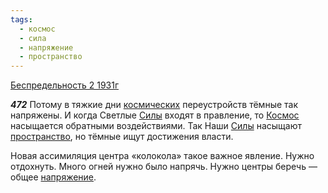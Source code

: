 ```yaml
---
tags:
  - космос
  - сила
  - напряжение
  - пространство
---
```


[Беспредельность 2 1931г](/agni/1931)

___472___
Потому в тяжкие дни [космических](/tag/#космос) переустройств тёмные так напряжены. И когда Светлые [Силы](/tag/#сила) входят в правление, то [Космос](/tag/#космос) насыщается обратными воздействиями. Так Наши [Силы](/tag/#сила) насыщают [пространство](/tag/#пространство), но тёмные ищут достижения власти.   

Новая ассимиляция центра «колокола» такое важное явление. Нужно отдохнуть. Много огней нужно было напрячь. Нужно центры беречь — общее [напряжение](/tag/#напряжение).   

